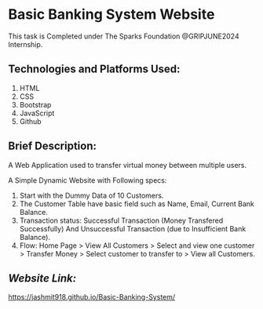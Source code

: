 # Basic Banking System Website
This task is Completed under The Sparks Foundation @GRIPJUNE2024 Internship. 

## Technologies and Platforms Used:
1. HTML
2. CSS
3. Bootstrap
4. JavaScript 
5. Github

## Brief Description:
A Web Application used to transfer virtual money between multiple users.

A Simple Dynamic Website with Following specs:
1. Start with the Dummy Data of 10 Customers.
2. The Customer Table have basic field such as Name, Email, Current Bank Balance.
3. Transaction status: Successful Transaction (Money Transfered Successfully) And Unsuccessful Transaction (due to Insufficient Bank Balance).
4. Flow: Home Page > View All Customers > Select and view one customer > Transfer Money > Select customer to transfer to > View all Customers.

## *Website Link:*
https://jashmit918.github.io/Basic-Banking-System/
